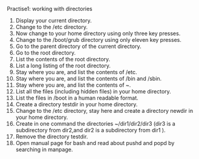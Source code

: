 Practise1: working with directories
1. Display your current directory.
2. Change to the /etc directory.
3. Now change to your home directory using only three key presses.
4. Change to the /boot/grub directory using only eleven key presses.
5. Go to the parent directory of the current directory.
6. Go to the root directory.
7. List the contents of the root directory.
8. List a long listing of the root directory.
9. Stay where you are, and list the contents of /etc.
10. Stay where you are, and list the contents of /bin and /sbin.
11. Stay where you are, and list the contents of ~.
12. List all the files (including hidden files) in your home directory.
13. List the files in /boot in a human readable format.
14. Create a directory testdir in your home directory.
15. Change to the /etc directory, stay here and create a directory newdir in your home directory.
16. Create in one command the directories ~/dir1/dir2/dir3 (dir3 is a subdirectory from dir2,and dir2 is a subdirectory from dir1 ).
17. Remove the directory testdir.
18. Open manual page for bash and read about pushd and popd by searching in manpage.